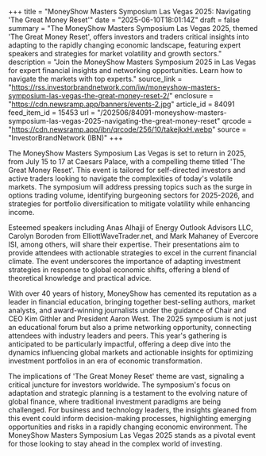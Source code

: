 +++
title = "MoneyShow Masters Symposium Las Vegas 2025: Navigating 'The Great Money Reset'"
date = "2025-06-10T18:01:14Z"
draft = false
summary = "The MoneyShow Masters Symposium Las Vegas 2025, themed 'The Great Money Reset', offers investors and traders critical insights into adapting to the rapidly changing economic landscape, featuring expert speakers and strategies for market volatility and growth sectors."
description = "Join the MoneyShow Masters Symposium 2025 in Las Vegas for expert financial insights and networking opportunities. Learn how to navigate the markets with top experts."
source_link = "https://rss.investorbrandnetwork.com/iw/moneyshow-masters-symposium-las-vegas-the-great-money-reset-2/"
enclosure = "https://cdn.newsramp.app/banners/events-2.jpg"
article_id = 84091
feed_item_id = 15453
url = "/202506/84091-moneyshow-masters-symposium-las-vegas-2025-navigating-the-great-money-reset"
qrcode = "https://cdn.newsramp.app/ibn/qrcode/256/10/takejkxH.webp"
source = "InvestorBrandNetwork (IBN)"
+++

<p>The MoneyShow Masters Symposium Las Vegas is set to return in 2025, from July 15 to 17 at Caesars Palace, with a compelling theme titled 'The Great Money Reset'. This event is tailored for self-directed investors and active traders looking to navigate the complexities of today's volatile markets. The symposium will address pressing topics such as the surge in options trading volume, identifying burgeoning sectors for 2025-2026, and strategies for portfolio diversification to mitigate volatility while enhancing income.</p><p>Esteemed speakers including Anas Alhajji of Energy Outlook Advisors LLC, Carolyn Boroden from ElliottWaveTrader.net, and Mark Mahaney of Evercore ISI, among others, will share their expertise. Their presentations aim to provide attendees with actionable strategies to excel in the current financial climate. The event underscores the importance of adapting investment strategies in response to global economic shifts, offering a blend of theoretical knowledge and practical advice.</p><p>With over 40 years of history, MoneyShow has cemented its reputation as a leader in financial education, bringing together best-selling authors, market analysts, and award-winning journalists under the guidance of Chair and CEO Kim Githler and President Aaron West. The 2025 symposium is not just an educational forum but also a prime networking opportunity, connecting attendees with industry leaders and peers. This year's gathering is anticipated to be particularly impactful, offering a deep dive into the dynamics influencing global markets and actionable insights for optimizing investment portfolios in an era of economic transformation.</p><p>The implications of 'The Great Money Reset' theme are vast, signaling a critical juncture for investors worldwide. The symposium's focus on adaptation and strategic planning is a testament to the evolving nature of global finance, where traditional investment paradigms are being challenged. For business and technology leaders, the insights gleaned from this event could inform decision-making processes, highlighting emerging opportunities and risks in a rapidly changing economic environment. The MoneyShow Masters Symposium Las Vegas 2025 stands as a pivotal event for those looking to stay ahead in the complex world of investing.</p>